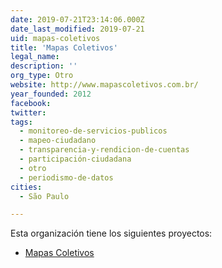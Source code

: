 ```yaml
---
date: 2019-07-21T23:14:06.000Z
date_last_modified: 2019-07-21
uid: mapas-coletivos
title: 'Mapas Coletivos'
legal_name: 
description: ''
org_type: Otro
website: http://www.mapascoletivos.com.br/
year_founded: 2012
facebook: 
twitter: 
tags:
  - monitoreo-de-servicios-publicos
  - mapeo-ciudadano
  - transparencia-y-rendicion-de-cuentas
  - participación-ciudadana
  - otro
  - periodismo-de-datos
cities: 
  - São Paulo

---
```


Esta organización tiene los siguientes proyectos:

- [Mapas Coletivos](/proyectos/mapas-coletivos)
